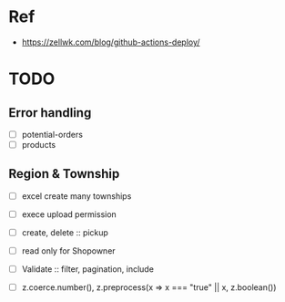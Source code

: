 # Ref
- https://zellwk.com/blog/github-actions-deploy/

# TODO
## Error handling
- [ ] potential-orders
- [ ] products

## Region & Township
- [ ] excel create many townships

- [ ] exece upload permission
- [ ] create, delete :: pickup
- [ ] read only for Shopowner

- [ ] Validate :: filter, pagination, include
- [ ] z.coerce.number(),  z.preprocess(x => x === "true" || x, z.boolean())

